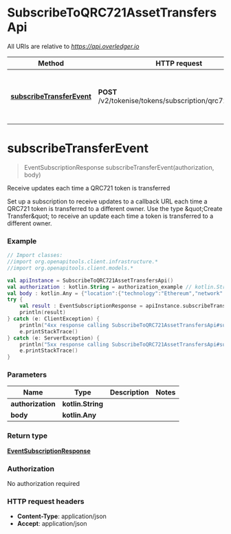 # SubscribeToQRC721AssetTransfersApi

All URIs are relative to *https://api.overledger.io*

Method | HTTP request | Description
------------- | ------------- | -------------
[**subscribeTransferEvent**](SubscribeToQRC721AssetTransfersApi.md#subscribeTransferEvent) | **POST** /v2/tokenise/tokens/subscription/qrc721/transfer | Receive updates each time a QRC721 token is transferred


<a name="subscribeTransferEvent"></a>
# **subscribeTransferEvent**
> EventSubscriptionResponse subscribeTransferEvent(authorization, body)

Receive updates each time a QRC721 token is transferred

Set up a subscription to receive updates to a callback URL each time a QRC721 token is transferred to a different owner. Use the type \&quot;Create Transfer\&quot; to receive an update each time a token is transferred to a different owner.

### Example
```kotlin
// Import classes:
//import org.openapitools.client.infrastructure.*
//import org.openapitools.client.models.*

val apiInstance = SubscribeToQRC721AssetTransfersApi()
val authorization : kotlin.String = authorization_example // kotlin.String | 
val body : kotlin.Any = {"location":{"technology":"Ethereum","network":"Ethereum Goerli Testnet"},"callbackUrl":"https://eo2vmypzncjgeoi.m.pipedream.net","type":"Create Transfer","requestDetails":{"tokenName":"QNTNS"}} // kotlin.Any | 
try {
    val result : EventSubscriptionResponse = apiInstance.subscribeTransferEvent(authorization, body)
    println(result)
} catch (e: ClientException) {
    println("4xx response calling SubscribeToQRC721AssetTransfersApi#subscribeTransferEvent")
    e.printStackTrace()
} catch (e: ServerException) {
    println("5xx response calling SubscribeToQRC721AssetTransfersApi#subscribeTransferEvent")
    e.printStackTrace()
}
```

### Parameters

Name | Type | Description  | Notes
------------- | ------------- | ------------- | -------------
 **authorization** | **kotlin.String**|  |
 **body** | **kotlin.Any**|  |

### Return type

[**EventSubscriptionResponse**](EventSubscriptionResponse.md)

### Authorization

No authorization required

### HTTP request headers

 - **Content-Type**: application/json
 - **Accept**: application/json

